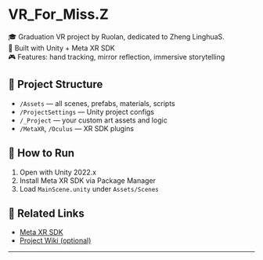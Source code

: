 # VR_For_Miss.Z

🎓 Graduation VR project by Ruolan, dedicated to Zheng LinghuaS.  
🧠 Built with Unity + Meta XR SDK  
🎮 Features: hand tracking, mirror reflection, immersive storytelling

## 📁 Project Structure

- `/Assets` — all scenes, prefabs, materials, scripts
- `/ProjectSettings` — Unity project configs
- `/_Project` — your custom art assets and logic
- `/MetaXR`, `/Oculus` — XR SDK plugins

## 🚀 How to Run

1. Open with Unity 2022.x
2. Install Meta XR SDK via Package Manager
3. Load `MainScene.unity` under `Assets/Scenes`

## 🔗 Related Links

- [Meta XR SDK](https://developer.oculus.com/)
- [Project Wiki (optional)](./wiki)

---
